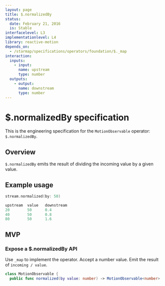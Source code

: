 ```yaml
---
layout: page
title: $.normalizedBy
status:
  date: February 21, 2016
  is: Stable
interfacelevel: L3
implementationlevel: L4
library: reactive-motion
depends_on:
  - /starmap/specifications/operators/foundation/$._map
interaction:
  inputs:
    - input:
      name: upstream
      type: number
  outputs:
    - output:
      name: downstream
      type: number
---
```


# $.normalizedBy specification

This is the engineering specification for the `MotionObservable` operator: `$.normalizedBy`.

## Overview

`$.normalizedBy` emits the result of dividing the incoming value by a given value.

## Example usage

```swift
stream.normalized(by: 50)

upstream  value   downstream
20        50      0.4
40        50      0.8
80        50      1.6
```

## MVP

### Expose a $.normalizedBy API

Use `_map` to implement the operator. Accept a number value. Emit the result of `incoming / value`.

```swift
class MotionObservable {
  public func normalized(by value: number) -> MotionObservable<number>
```
